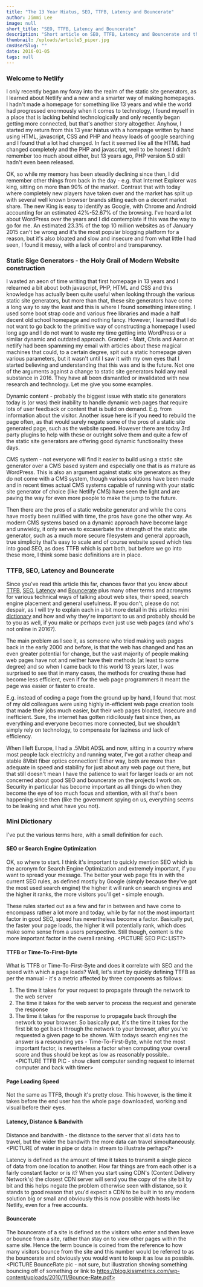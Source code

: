 ```yaml
---
title: "The 13 Year Hiatus, SEO, TTFB, Latency and Bouncerate"
author: Jimmi Lee
image: null
short_title: "SEO, TTFB, Latency and Bouncerate"
description: "Short article on SEO, TTFB, Latency and Bouncerate and the past 13 years of change"
thumbnail: /uploads/article5_piper.jpg
cmsUserSlug: ""
date: 2016-01-05 
tags: null
---
```


### **Welcome to Netlify**
I only recently began my foray into the realm of the static site generators, as I learned about Netlify and a new and a smarter way of making homepages. I hadn't made a homepage for something like 13 years and while the world had progressed enormously when it comes to technology, I found myself in a place that is lacking behind technologically and only recently began getting more connected, but that's another story altogether. Anyhow, I started my return from this 13 year hiatus with a homepage written by hand using HTML, javascript, CSS and PHP and heavy loads of google searching and I found that a lot had changed. In fact it seemed like all the HTML had changed completely and the PHP and javascript, well to be honest I didn't remember too much about either, but 13 years ago, PHP version 5.0 still hadn't even been released. 

OK, so while my memory has been steadily declining since then, I did remember other things from back in the day - e.g. that Internet Explorer was king, sitting on more than 90% of the market. Contrast that with today where completely new players have taken over and the market has split up with several well known browser brands sitting each on a decent market share. The new King is easy to identify as Google, with Chrome and Android accounting for an estimated 42%-52.67% of the browsing. I've heard a lot about WordPress over the years and I did contemplate if this was the way to go for me. An estimated 23.3% of the top 10 million websites as of January 2015 can't be wrong and it's the most popular blogging platform for a reason, but it's also bloated and slow and insecure and from what little I had seen, I found it messy, with a lack of control and transparency.

### Static Sige Generators - the Holy Grail of Modern Website construction
I wasted an aeon of time writing that first homepage in 13 years and I relearned a bit about both javascript, PHP, HTML and CSS and this knowledge has actually been quite useful when looking through the various static site generators, but more than that, these site generators have come a long way to say the least and this is where I found something interesting. I used some boot strap code and various free libraries and made a half decent old school homepage and nothing fancy. However, I learned that I do not want to go back to the primitive way of constructing a homepage I used long ago and I do not want to waste my time getting into WordPress or a similar dynamic and outdated approach. Granted - Matt, Chris and Aaron at netlify had been spamming my email with articles about these magical machines that could, to a certain degree, spit out a static homepage given various parameters, but it wasn't until I saw it with my own eyes that I started believing and understanding that this was and is the future. Not one of the arguments against a change to static site generators hold any real substance in 2016. They have all been dismantled or invalidated with new research and technology. Let me give you some examples.

Dynamic content - probably the biggest issue with static site generators today is (or was) their inability to handle dynamic web pages that require lots of user feedback or content that is build on demand. E.g. from information about the visitor. Another issue here is if you need to rebuild the page often, as that would surely negate some of the pros of a static site generated page, such as the website speed. However there are today 3rd party plugins to help with these or outright solve them and quite a few of the static site generators are offering good dynamic functionality these days. 

CMS system - not everyone will find it easier to build using a static site generator over a CMS based system and especially one that is as mature as WordPress. This is also an argument against static site generators as they do not come with a CMS system, though various solutions have been made and in recent times actual CMS systems capable of running with your static site generator of choice (like Netlify CMS) have seen the light and are paving the way for even more people to make the jump to the future.

Then there are the pros of a static website generator and while the cons have mostly been nullified with time, the pros have gone the other way. As modern CMS systems based on a dynamic approach have become large and unwieldy, it only serves to excaserbate the strength of the static site generator, such as a much more secure filesystem and general approach, true simplicity that's easy to scale and of course website speed which ties into good SEO, as does TTFB which is part both, but before we go into these more, I think some basic definitions are in place.

### TTFB, SEO, Latency and Bouncerate
Since you've read this article this far, chances favor that you know about [TTFB](#TTFB), [SEO](#SEO), [Latency](#latency) and [Bouncerate](#Bouncerate) plus many other terms and acronyms for various technical ways of talking about web sites, their speed, search engine placement and general usefulness. If you don't, please do not despair, as I will try to explain each in a bit more detail in this articles mini [dictionary](#dictionary) and how and why they're important to us and probably should be to you as well, if you make or perhaps even just use web pages (and who's not online in 2016?).

The main problem as I see it, as someone who tried making web pages back in the early 2000 and before, is that the web has changed and has an even greater potential for change, but the vast majority of people making web pages have not and neither have their methods (at least to some degree) and so when I came back to this world 13 years later, I was surprised to see that in many cases, the methods for creating these had become less efficient, even if for the web page programmers it meant the page was easier or faster to create. 

E.g. instead of coding a page from the ground up by hand, I found that most of my old colleagues were using highly in-efficient web page creation tools that made their jobs much easier, but their web pages bloated, insecure and inefficient.  Sure, the internet has gotten ridicilously fast since then, as everything and everyone becomes more connected, but we shouldn't simply rely on technology, to compensate for laziness and lack of efficiency.  

When I left Europe, I had a .5Mbit ADSL and now, sitting in a country where most people lack electricity and running water, I've got a rather cheap and stable 8Mbit fiber optics connection! Either way, both are more than adequate in speed and stability for just about any web page out there, but that still doesn't mean I have the patience to wait for larger loads or am not concerned about good SEO and bouncerate on the projects I work on.  Security in particular has become important as all things do when they become the eye of too much focus and attention, with all that's been happening since then (like the government spying on us, everything seems to be leaking and what have you not).

### Mini Dictionary
<a id="#dictionary"></a>
I've put the various terms here, with a small definition for each.

#### SEO or Search Engine Optimization
<a id="SEO"></a>
OK, so where to start.  I think it's important to quickly mention SEO which is the acronym for Search Engine Optimization and extremely important, if you want to spread your message. The better your web page fits in with the current SEO rules, as defined mostly by Google (simply because they've got the most used search engine) the higher it will rank on search engines and the higher it ranks, the more visitors you'll get - simple enough.

These rules started out as a few and far in between and have come to encompass rather a lot more and today, while by far not the most important factor in good SEO, speed has nevertheless become a factor. Basically put, the faster your page loads, the higher it will potentially rank, which does make some sense from a users perspective. Still though, content is the more important factor in the overall ranking.
<PICTURE SEO PIC: LIST?>

#### TTFB or Time-To-First-Byte
<a id="TTFB"></a>
What is TTFB or Time-To-First-Byte and does it correlate with SEO and the speed with which a page loads?
Well, let's start by quickly defining TTFB as per the manual - it's a metric affected by three components as follows:
1. The time it takes for your request to propagate through the network to the web server
2. The time it takes for the web server to process the request and generate the response
3. The time it takes for the response to propagate back through the network to your browser.
So basically put, it's the time it takes for the first bit to get back through the network to your browser, after you've requested a given page to be shown. With todays search engines the answer is a resounding yes - Time-To-First-Byte, while not the most important factor, is nevertheless a factor when computing your overall score and thus should be kept as low as reasonably possible.. 
<PICTURE TTFB PIC - show client computer sending request to internet computer and back with timer>

#### Page Loading Speed
Not the same as TTFB, though it's pretty close. This however, is the time it takes before the end user has the whole page downloaded, working and visual before their eyes.

#### Latency, Distance & Bandwith
<a id="latency"></a>
Distance and bandwith - the distance to the server that all data has to travel, but the wider the bandwith the more data can travel simoultaneously. 
<PICTURE of water in pipe or data in stream to illustrate perhaps?>

Latency is defined as the amount of time it takes to transmit a single piece of data from one location to another. How far things are from each other is a fairly constant factor or is it? When you start using CDN's (Content Delivery Network's) the closest CDN server will send you the copy of the site bit by bit and this helps negate the problem otherwise seen with distance, so it stands to good reason that you'd expect a CDN to be built in to any modern solution big or small and obviously this is now possible with hosts like Netlify, even for a free accounts.

#### Bouncerate
<a id="Bouncerate"></a>
The bouncerate of a site is defined as the visitors who enter and then leave or bounce from a site, rather than stay on to view other pages within the same site. Hence the term bounce is coined from the reference to how many visitors bounce from the site and this number would be referred to as the bouncerate and obviously you would want to keep it as low as possible.
<PICTURE BounceRate pic - not sure, but illustration showing something bouncing off of something or link to https://blog.kissmetrics.com/wp-content/uploads/2010/11/Bounce-Rate.pdf>
